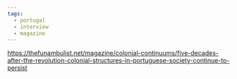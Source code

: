```yaml
---
tags:
  - portugal
  - interview
  - magazine
---
```

https://thefunambulist.net/magazine/colonial-continuums/five-decades-after-the-revolution-colonial-structures-in-portuguese-society-continue-to-persist
